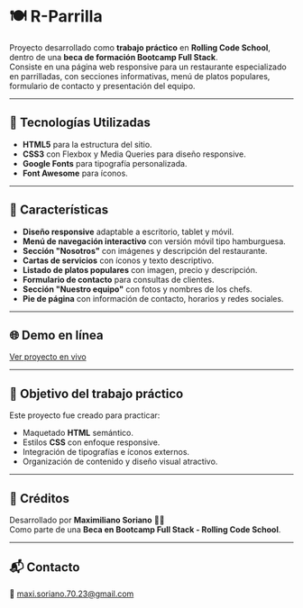 # 🍽️ R-Parrilla  

Proyecto desarrollado como **trabajo práctico** en **Rolling Code School**, dentro de una **beca de formación Bootcamp Full Stack**.  
Consiste en una página web responsive para un restaurante especializado en parrilladas, con secciones informativas, menú de platos populares, formulario de contacto y presentación del equipo.  

---

## 🚀 Tecnologías Utilizadas

- **HTML5** para la estructura del sitio.  
- **CSS3** con Flexbox y Media Queries para diseño responsive.  
- **Google Fonts** para tipografía personalizada.  
- **Font Awesome** para íconos.  

---

## 📌 Características

- **Diseño responsive** adaptable a escritorio, tablet y móvil.  
- **Menú de navegación interactivo** con versión móvil tipo hamburguesa.  
- **Sección "Nosotros"** con imágenes y descripción del restaurante.  
- **Cartas de servicios** con íconos y texto descriptivo.  
- **Listado de platos populares** con imagen, precio y descripción.  
- **Formulario de contacto** para consultas de clientes.  
- **Sección "Nuestro equipo"** con fotos y nombres de los chefs.  
- **Pie de página** con información de contacto, horarios y redes sociales.  

---

## 🌐 Demo en línea

[Ver proyecto en vivo](https://front-end-r-parrilla.netlify.app/)

---

## 🎯 Objetivo del trabajo práctico

Este proyecto fue creado para practicar:

- Maquetado **HTML** semántico.  
- Estilos **CSS** con enfoque responsive.  
- Integración de tipografías e íconos externos.  
- Organización de contenido y diseño visual atractivo.  

---

## 📜 Créditos

Desarrollado por **Maximiliano Soriano** 🧑‍💻  
Como parte de una **Beca en Bootcamp Full Stack - Rolling Code School**.

---

## 📬 Contacto

📧 maxi.soriano.70.23@gmail.com
